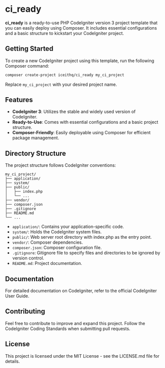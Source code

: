 # ci_ready

**ci_ready** is a ready-to-use PHP CodeIgniter version 3 project template that you can easily deploy using Composer. It includes essential configurations and a basic structure to kickstart your CodeIgniter project.

## Getting Started

To create a new CodeIgniter project using this template, run the following Composer command:

```bash
composer create-project iceithq/ci_ready my_ci_project
```

Replace `my_ci_project` with your desired project name.

## Features

* **CodeIgniter 3**: Utilizes the stable and widely used version of CodeIgniter.
* **Ready-to-Use**: Comes with essential configurations and a basic project structure.
* **Composer-Friendly**: Easily deployable using Composer for efficient package management.

## Directory Structure

The project structure follows CodeIgniter conventions:

```
my_ci_project/
├── application/
├── system/
├── public/
│   ├── index.php
│   └── ...
├── vendor/
├── composer.json
├── .gitignore
├── README.md
└── ...
```

* `application/`: Contains your application-specific code.
* `system/`: Holds the CodeIgniter system files.
* `public/`: Web server root directory with index.php as the entry point.
* `vendor/`: Composer dependencies.
* `composer.json`: Composer configuration file.
* `.gitignore`: Gitignore file to specify files and directories to be ignored by version control.
* `README.md`: Project documentation.

## Documentation

For detailed documentation on CodeIgniter, refer to the official CodeIgniter User Guide.

## Contributing

Feel free to contribute to improve and expand this project. Follow the CodeIgniter Coding Standards when submitting pull requests.

## License

This project is licensed under the MIT License - see the LICENSE.md file for details.

